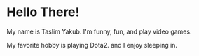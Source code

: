 # Hello There!
My name is Taslim Yakub. I'm funny, fun, and play video games.

My favorite hobby is playing Dota2. and I enjoy sleeping in.

